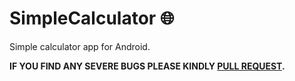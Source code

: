 # SimpleCalculator :globe_with_meridians:

Simple calculator app for Android.

**IF YOU FIND ANY SEVERE BUGS PLEASE KINDLY [PULL REQUEST](https://github.com/mrmohim/MyCalculator/pulls).**

